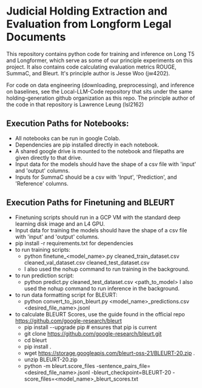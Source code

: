# Judicial Holding Extraction and Evaluation from Longform Legal Documents

This repository contains python code for training and inference on Long T5 and Longformer, which serve as some of our principle experiments on this project.
It also contains code calculating evaluation metrics ROUGE, SummaC, and Bleurt. It's principle author is Jesse Woo (jw4202). 

For code on data engineering (downloading, preprocessing), and inference on baselines, see the Local-LLM-Code repository that sits under the same holding-generation github 
organization as this repo. The principle author of the code in that repository is Lawrence Leung (lsl2162)

## Execution Paths for Notebooks:
* All notebooks can be run in google Colab.
* Dependencies are pip installed directly in each notebook.
* A shared google drive is mounted to the notebook and filepaths are given directly to that drive.
* Input data for the models should have the shape of a csv file with 'input' and 'output' columns.
* Inputs for SummaC should be a csv with 'Input', 'Prediction', and 'Reference' columns.

## Execution Paths for Finetuning and BLEURT
* Finetuning scripts should run in a GCP VM with the standard deep learning disk image and an L4 GPU.
* Input data for training the models should have the shape of a csv file with 'input' and 'output' columns.
* pip install -r requirements.txt for dependencies
* to run training scripts:
    - python finetune_<model_name>.py cleaned_train_dataset.csv cleaned_val_dataset.csv cleaned_test_dataset.csv
    - I also used the nohup command to run training in the background.
* to run prediction script:
    - python predict.py cleaned_test_dataset.csv <path_to_model>
    I also used the nohup command to run inference in the background.
* to run data formatting script for BLEURT:
    - python convert_to_json_bleurt.py <model_name>_predictions.csv <desired_file_name>.jsonl
* to calculate BLEURT Scores, use the guide found in the official repo https://github.com/google-research/bleurt
    - pip install --upgrade pip  # ensures that pip is current
    - git clone https://github.com/google-research/bleurt.git
    - cd bleurt
    - pip install .
    - wget https://storage.googleapis.com/bleurt-oss-21/BLEURT-20.zip .
    - unzip BLEURT-20.zip
    - python -m bleurt.score_files -sentence_pairs_file=<desired_file_name>.jsonl -bleurt_checkpoint=BLEURT-20 -score_files=<model_name>_bleurt_scores.txt